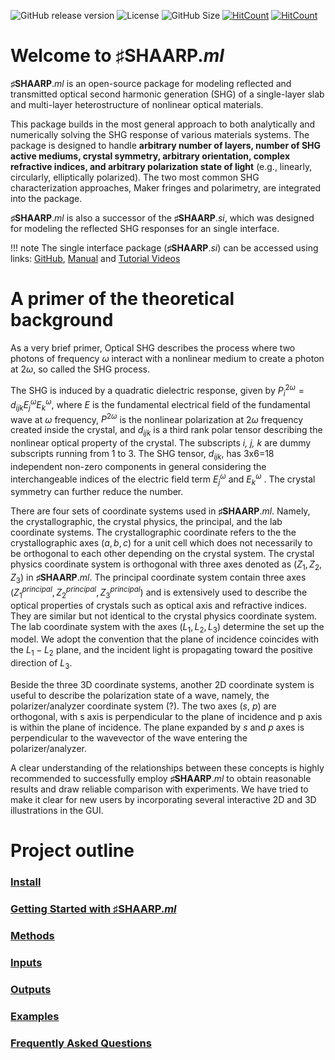 ![GitHub release version](https://img.shields.io/github/v/release/bzw133/SHAARP.ml?color=%2350C878&include_prereleases)
![License](https://img.shields.io/github/license/Rui-Zu/SHAARP)
![GitHub Size](https://img.shields.io/github/repo-size/bzw133/SHAARP.ml)
[![HitCount](https://hits.dwyl.com/bzw133/shaarpml.svg?style=flat-square)](http://hits.dwyl.com/bzw133/shaarpml)
[![HitCount](https://hits.dwyl.com/bzw133/shaarpml.svg?style=flat-square&show=unique)](http://hits.dwyl.com/bzw133/shaarpml)
# Welcome to ♯SHAARP._ml_ 

**♯SHAARP**._ml_ is an open-source package for modeling reflected and transmitted optical second harmonic generation (SHG) of a single-layer slab and multi-layer heterostructure of nonlinear optical materials. 

This package builds in the most general approach to both analytically and numerically solving the SHG response of various materials systems. The package is designed to handle **arbitrary number of layers, number of SHG active mediums, crystal symmetry, arbitrary orientation, complex refractive indices, and arbitrary polarization state of light** (e.g., linearly, circularly, elliptically polarized). The two most common SHG characterization approaches, Maker fringes and polarimetry, are integrated into the package. 

**♯SHAARP**._ml_ is also a successor of the **♯SHAARP**._si_, which was designed for modeling the reflected SHG responses for an single interface.  

!!! note
		The single interface package (**♯SHAARP**._si_) can be accessed using links: [GitHub](https://github.com/Rui-Zu/SHAARP), [Manual](https://shaarp.readthedocs.io/en/latest/) and [Tutorial Videos](https://www.youtube.com/watch?v=fr0RirVHXVc)




# A primer of the theoretical background  

As a very brief primer, Optical SHG describes the process where two photons of frequency $\omega$ interact with a nonlinear medium to create a photon at 2$\omega$, so called the SHG process. 

The SHG is induced by a quadratic dielectric response, given by $P_i^{2\omega} = d_{ijk}E_j^{\omega}E_k^{\omega}$, where $E$ is the fundamental electrical field of the fundamental wave at $\omega$ frequency, $P^{2\omega}$ is the nonlinear polarization at $2\omega$ frequency created inside the crystal, and $d_{ijk}$ is a third rank polar tensor describing the nonlinear optical property of the crystal. The subscripts _i, j, k_ are dummy subscripts running from 1 to 3. The SHG tensor, $d_{ijk}$, has 3x6=18 independent non-zero components in general considering the interchangeable indices of the electric field term $E_j^{\omega}$ and $E_k^{\omega}$ . The crystal symmetry can further reduce the number.

There are four sets of coordinate systems used in **♯SHAARP**._ml_. Namely, the crystallographic, the crystal physics, the principal, and the lab coordinate systems. The crystallographic coordinate refers to the the crystallographic axes $(a,b,c)$ for a unit cell which does not necessarily to be orthogonal to each other depending on the crystal system. The crystal physics coordinate system is orthogonal with three axes denoted as $(Z_1,Z_2,Z_3)$ in **♯SHAARP**._ml_. The principal coordinate system contain three axes $(Z_1^{principal},Z_2^{principal},Z_3^{principal})$ and is extensively used to describe the optical properties of crystals such as optical axis and refractive indices. They are similar but not identical to the crystal physics coordinate system. The lab coordinate system with the axes $(L_1,L_2,L_3)$ determine the set up the model. We adopt the convention that the plane of incidence coincides with the $L_1-L_2$ plane, and the incident light is propagating toward the positive direction of $L_3$.  

Beside the three 3D coordinate systems, another 2D coordinate system is useful to describe the polarization state of a wave, namely, the polarizer/analyzer coordinate system (?). The two axes (_s_, _p_) are orthogonal, with s axis is perpendicular to the plane of incidence and p axis is within the plane of incidence. The plane expanded by *s* and *p* axes is perpendicular to the wavevector of the wave entering the polarizer/analyzer.  

A clear understanding of the relationships between these concepts is highly recommended to successfully employ **♯SHAARP**._ml_ to obtain reasonable results and draw reliable comparison with experiments. We have tried to make it clear for new users by incorporating several interactive 2D and 3D illustrations in the GUI. 


# Project outline

### [Install](install.md)
### [Getting Started with ♯SHAARP._ml_](getstarted.md)
### [Methods](methods.md)
### [Inputs](input.md)
### [Outputs](output.md)
### [Examples](examples.md)
### [Frequently Asked Questions](FAQ.md)
